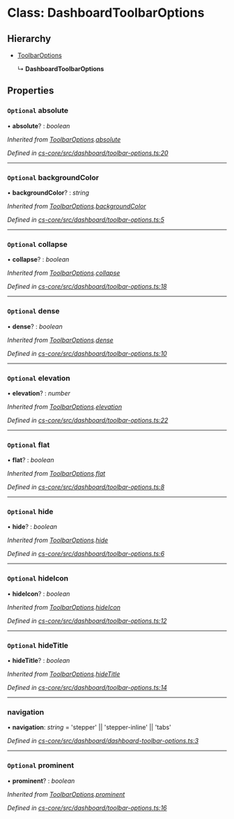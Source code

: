 # Class: DashboardToolbarOptions

## Hierarchy

* [ToolbarOptions](_cs_core_src_dashboard_toolbar_options_.toolbaroptions.md)

  ↳ **DashboardToolbarOptions**

## Properties

### `Optional` absolute

• **absolute**? : *boolean*

*Inherited from [ToolbarOptions](_cs_core_src_dashboard_toolbar_options_.toolbaroptions.md).[absolute](_cs_core_src_dashboard_toolbar_options_.toolbaroptions.md#optional-absolute)*

*Defined in [cs-core/src/dashboard/toolbar-options.ts:20](https://github.com/RichardHovenkamp/csnext/blob/d817caa/packages/cs-core/src/dashboard/toolbar-options.ts#L20)*

___

### `Optional` backgroundColor

• **backgroundColor**? : *string*

*Inherited from [ToolbarOptions](_cs_core_src_dashboard_toolbar_options_.toolbaroptions.md).[backgroundColor](_cs_core_src_dashboard_toolbar_options_.toolbaroptions.md#optional-backgroundcolor)*

*Defined in [cs-core/src/dashboard/toolbar-options.ts:5](https://github.com/RichardHovenkamp/csnext/blob/d817caa/packages/cs-core/src/dashboard/toolbar-options.ts#L5)*

___

### `Optional` collapse

• **collapse**? : *boolean*

*Inherited from [ToolbarOptions](_cs_core_src_dashboard_toolbar_options_.toolbaroptions.md).[collapse](_cs_core_src_dashboard_toolbar_options_.toolbaroptions.md#optional-collapse)*

*Defined in [cs-core/src/dashboard/toolbar-options.ts:18](https://github.com/RichardHovenkamp/csnext/blob/d817caa/packages/cs-core/src/dashboard/toolbar-options.ts#L18)*

___

### `Optional` dense

• **dense**? : *boolean*

*Inherited from [ToolbarOptions](_cs_core_src_dashboard_toolbar_options_.toolbaroptions.md).[dense](_cs_core_src_dashboard_toolbar_options_.toolbaroptions.md#optional-dense)*

*Defined in [cs-core/src/dashboard/toolbar-options.ts:10](https://github.com/RichardHovenkamp/csnext/blob/d817caa/packages/cs-core/src/dashboard/toolbar-options.ts#L10)*

___

### `Optional` elevation

• **elevation**? : *number*

*Inherited from [ToolbarOptions](_cs_core_src_dashboard_toolbar_options_.toolbaroptions.md).[elevation](_cs_core_src_dashboard_toolbar_options_.toolbaroptions.md#optional-elevation)*

*Defined in [cs-core/src/dashboard/toolbar-options.ts:22](https://github.com/RichardHovenkamp/csnext/blob/d817caa/packages/cs-core/src/dashboard/toolbar-options.ts#L22)*

___

### `Optional` flat

• **flat**? : *boolean*

*Inherited from [ToolbarOptions](_cs_core_src_dashboard_toolbar_options_.toolbaroptions.md).[flat](_cs_core_src_dashboard_toolbar_options_.toolbaroptions.md#optional-flat)*

*Defined in [cs-core/src/dashboard/toolbar-options.ts:8](https://github.com/RichardHovenkamp/csnext/blob/d817caa/packages/cs-core/src/dashboard/toolbar-options.ts#L8)*

___

### `Optional` hide

• **hide**? : *boolean*

*Inherited from [ToolbarOptions](_cs_core_src_dashboard_toolbar_options_.toolbaroptions.md).[hide](_cs_core_src_dashboard_toolbar_options_.toolbaroptions.md#optional-hide)*

*Defined in [cs-core/src/dashboard/toolbar-options.ts:6](https://github.com/RichardHovenkamp/csnext/blob/d817caa/packages/cs-core/src/dashboard/toolbar-options.ts#L6)*

___

### `Optional` hideIcon

• **hideIcon**? : *boolean*

*Inherited from [ToolbarOptions](_cs_core_src_dashboard_toolbar_options_.toolbaroptions.md).[hideIcon](_cs_core_src_dashboard_toolbar_options_.toolbaroptions.md#optional-hideicon)*

*Defined in [cs-core/src/dashboard/toolbar-options.ts:12](https://github.com/RichardHovenkamp/csnext/blob/d817caa/packages/cs-core/src/dashboard/toolbar-options.ts#L12)*

___

### `Optional` hideTitle

• **hideTitle**? : *boolean*

*Inherited from [ToolbarOptions](_cs_core_src_dashboard_toolbar_options_.toolbaroptions.md).[hideTitle](_cs_core_src_dashboard_toolbar_options_.toolbaroptions.md#optional-hidetitle)*

*Defined in [cs-core/src/dashboard/toolbar-options.ts:14](https://github.com/RichardHovenkamp/csnext/blob/d817caa/packages/cs-core/src/dashboard/toolbar-options.ts#L14)*

___

###  navigation

• **navigation**: *string* =  'stepper' || 'stepper-inline' || 'tabs'

*Defined in [cs-core/src/dashboard/dashboard-toolbar-options.ts:3](https://github.com/RichardHovenkamp/csnext/blob/d817caa/packages/cs-core/src/dashboard/dashboard-toolbar-options.ts#L3)*

___

### `Optional` prominent

• **prominent**? : *boolean*

*Inherited from [ToolbarOptions](_cs_core_src_dashboard_toolbar_options_.toolbaroptions.md).[prominent](_cs_core_src_dashboard_toolbar_options_.toolbaroptions.md#optional-prominent)*

*Defined in [cs-core/src/dashboard/toolbar-options.ts:16](https://github.com/RichardHovenkamp/csnext/blob/d817caa/packages/cs-core/src/dashboard/toolbar-options.ts#L16)*
